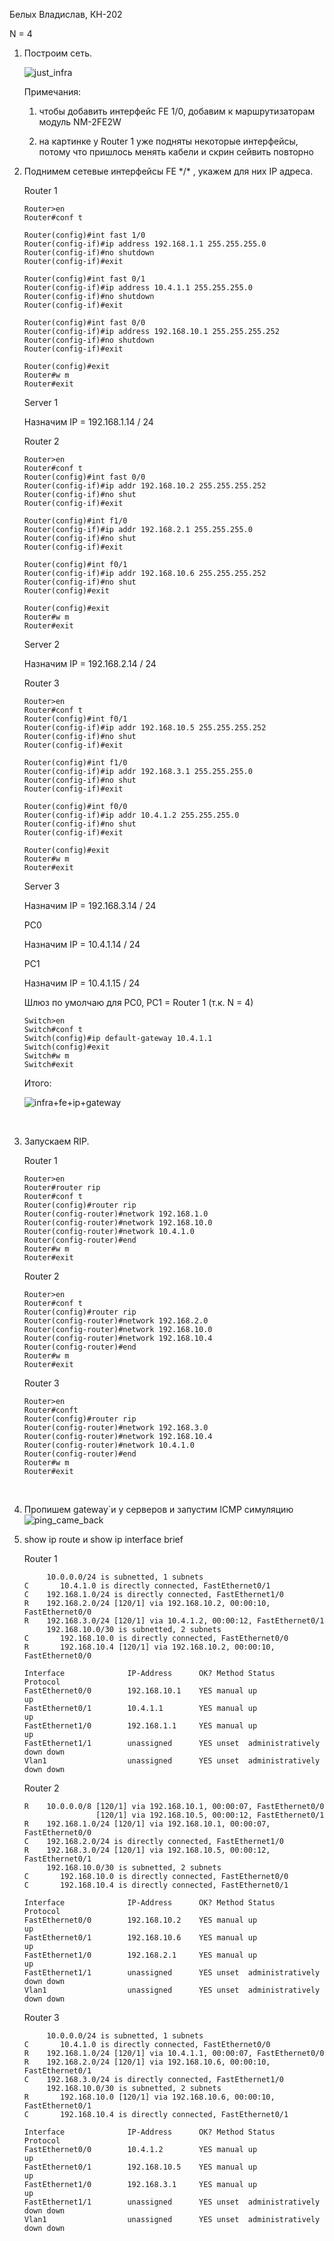 Белых Владислав, КН-202

N = 4

1. Построим сеть.

   ![just_infra](just_infra.png)

   Примечания: 

   1) чтобы добавить интерфейс FE 1/0, добавим к маршрутизаторам модуль NM-2FE2W

   2) на картинке у Router 1 уже подняты некоторые интерфейсы, потому что пришлось менять кабели и скрин сейвить повторно

2. Поднимем сетевые интерфейсы FE \*/\* , укажем для них IP адреса.

   Router 1

   ```
   Router>en
   Router#conf t

   Router(config)#int fast 1/0
   Router(config-if)#ip address 192.168.1.1 255.255.255.0
   Router(config-if)#no shutdown
   Router(config-if)#exit

   Router(config)#int fast 0/1
   Router(config-if)#ip address 10.4.1.1 255.255.255.0
   Router(config-if)#no shutdown
   Router(config-if)#exit

   Router(config)#int fast 0/0
   Router(config-if)#ip address 192.168.10.1 255.255.255.252
   Router(config-if)#no shutdown
   Router(config-if)#exit

   Router(config)#exit
   Router#w m
   Router#exit
   ```

   Server 1

   Назначим IP = 192.168.1.14 / 24

   Router 2

   ```
   Router>en
   Router#conf t
   Router(config)#int fast 0/0
   Router(config-if)#ip addr 192.168.10.2 255.255.255.252
   Router(config-if)#no shut
   Router(config-if)#exit

   Router(config)#int f1/0
   Router(config-if)#ip addr 192.168.2.1 255.255.255.0
   Router(config-if)#no shut
   Router(config-if)#exit

   Router(config)#int f0/1
   Router(config-if)#ip addr 192.168.10.6 255.255.255.252
   Router(config-if)#no shut
   Router(config)#exit

   Router(config)#exit
   Router#w m
   Router#exit
   ```

   Server 2

   Назначим IP = 192.168.2.14 / 24

   Router 3

   ```
   Router>en
   Router#conf t
   Router(config)#int f0/1
   Router(config-if)#ip addr 192.168.10.5 255.255.255.252
   Router(config-if)#no shut
   Router(config-if)#exit

   Router(config)#int f1/0
   Router(config-if)#ip addr 192.168.3.1 255.255.255.0
   Router(config-if)#no shut
   Router(config-if)#exit

   Router(config)#int f0/0
   Router(config-if)#ip addr 10.4.1.2 255.255.255.0
   Router(config-if)#no shut
   Router(config-if)#exit

   Router(config)#exit
   Router#w m
   Router#exit
   ```

   Server 3

   Назначим IP = 192.168.3.14 / 24

   PC0

   Назначим IP = 10.4.1.14 / 24

   PC1

   Назначим IP = 10.4.1.15 / 24

   Шлюз по умолчаю для PC0, PC1 = Router 1 (т.к. N = 4)

   ```
   Switch>en
   Switch#conf t
   Switch(config)#ip default-gateway 10.4.1.1
   Switch(config)#exit
   Switch#w m
   Switch#exit
   ```

   Итого:

   ![infra+fe+ip+gateway](infra+fe+ip+gateway.png)

   ​

3. Запускаем RIP.

   Router 1

   ```
   Router>en
   Router#router rip
   Router#conf t
   Router(config)#router rip
   Router(config-router)#network 192.168.1.0
   Router(config-router)#network 192.168.10.0
   Router(config-router)#network 10.4.1.0
   Router(config-router)#end
   Router#w m
   Router#exit
   ```

   Router 2

   ```
   Router>en
   Router#conf t
   Router(config)#router rip
   Router(config-router)#network 192.168.2.0
   Router(config-router)#network 192.168.10.0
   Router(config-router)#network 192.168.10.4
   Router(config-router)#end
   Router#w m
   Router#exit
   ```

   Router 3

   ```
   Router>en
   Router#conft 
   Router(config)#router rip
   Router(config-router)#network 192.168.3.0
   Router(config-router)#network 192.168.10.4
   Router(config-router)#network 10.4.1.0
   Router(config-router)#end
   Router#w m
   Router#exit
   ```

   ​

4. Пропишем gateway`и у серверов и запустим ICMP симуляцию![ping_came_back](ping_came_back.png)

5. show ip route и show ip interface brief

   Router 1

   ```
        10.0.0.0/24 is subnetted, 1 subnets
   C       10.4.1.0 is directly connected, FastEthernet0/1
   C    192.168.1.0/24 is directly connected, FastEthernet1/0
   R    192.168.2.0/24 [120/1] via 192.168.10.2, 00:00:10, FastEthernet0/0
   R    192.168.3.0/24 [120/1] via 10.4.1.2, 00:00:12, FastEthernet0/1
        192.168.10.0/30 is subnetted, 2 subnets
   C       192.168.10.0 is directly connected, FastEthernet0/0
   R       192.168.10.4 [120/1] via 192.168.10.2, 00:00:10, FastEthernet0/0
   ```

   ```
   Interface              IP-Address      OK? Method Status                Protocol 
   FastEthernet0/0        192.168.10.1    YES manual up                    up 
   FastEthernet0/1        10.4.1.1        YES manual up                    up 
   FastEthernet1/0        192.168.1.1     YES manual up                    up 
   FastEthernet1/1        unassigned      YES unset  administratively down down 
   Vlan1                  unassigned      YES unset  administratively down down
   ```

   Router 2

   ```
   R    10.0.0.0/8 [120/1] via 192.168.10.1, 00:00:07, FastEthernet0/0
                   [120/1] via 192.168.10.5, 00:00:12, FastEthernet0/1
   R    192.168.1.0/24 [120/1] via 192.168.10.1, 00:00:07, FastEthernet0/0
   C    192.168.2.0/24 is directly connected, FastEthernet1/0
   R    192.168.3.0/24 [120/1] via 192.168.10.5, 00:00:12, FastEthernet0/1
        192.168.10.0/30 is subnetted, 2 subnets
   C       192.168.10.0 is directly connected, FastEthernet0/0
   C       192.168.10.4 is directly connected, FastEthernet0/1
   ```

   ```
   Interface              IP-Address      OK? Method Status                Protocol 
   FastEthernet0/0        192.168.10.2    YES manual up                    up 
   FastEthernet0/1        192.168.10.6    YES manual up                    up 
   FastEthernet1/0        192.168.2.1     YES manual up                    up 
   FastEthernet1/1        unassigned      YES unset  administratively down down 
   Vlan1                  unassigned      YES unset  administratively down down
   ```

   Router 3

   ```
        10.0.0.0/24 is subnetted, 1 subnets
   C       10.4.1.0 is directly connected, FastEthernet0/0
   R    192.168.1.0/24 [120/1] via 10.4.1.1, 00:00:07, FastEthernet0/0
   R    192.168.2.0/24 [120/1] via 192.168.10.6, 00:00:10, FastEthernet0/1
   C    192.168.3.0/24 is directly connected, FastEthernet1/0
        192.168.10.0/30 is subnetted, 2 subnets
   R       192.168.10.0 [120/1] via 192.168.10.6, 00:00:10, FastEthernet0/1
   C       192.168.10.4 is directly connected, FastEthernet0/1
   ```

   ```
   Interface              IP-Address      OK? Method Status                Protocol 
   FastEthernet0/0        10.4.1.2        YES manual up                    up 
   FastEthernet0/1        192.168.10.5    YES manual up                    up 
   FastEthernet1/0        192.168.3.1     YES manual up                    up 
   FastEthernet1/1        unassigned      YES unset  administratively down down 
   Vlan1                  unassigned      YES unset  administratively down down
   ```

   ​

